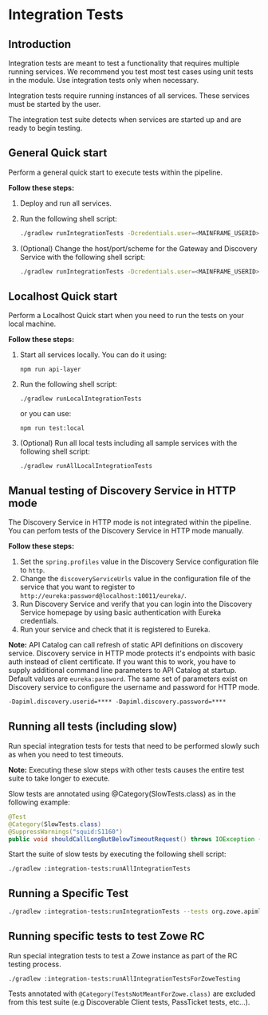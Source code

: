 # Integration Tests

## Introduction

Integration tests are meant to test a functionality that requires multiple running services.
We recommend you test most test cases using unit tests in the module. Use integration tests
only when necessary.

Integration tests require running instances of all services.
These services must be started by the user.

The integration test suite detects when services are started up and are ready to begin testing.

## General Quick start

Perform a general quick start to execute tests within the pipeline.

**Follow these steps:**

1. Deploy and run all services.

2. Run the following shell script:

    ```sh
    ./gradlew runIntegrationTests -Dcredentials.user=<MAINFRAME_USERID> -Dcredentials.password=<PASSWORD>
    ```

3. (Optional) Change the host/port/scheme for the Gateway and Discovery Service with the following shell script:

    ```sh
    ./gradlew runIntegrationTests -Dcredentials.user=<MAINFRAME_USERID> -Dcredentials.password=<PASSWORD> -Ddiscovery.host=<DS_HOST> -Ddiscovery.port=<DS_PORT>  -Dgateway.host=<GW_HOST> -Dgateway.port=<GW_PORT> -Dgateway.scheme=https
    ```

## Localhost Quick start

Perform a Localhost Quick start when you need to run the tests on your local machine.

**Follow these steps:**

1. Start all services locally. You can do it using:

    ```shell
    npm run api-layer
    ```

2. Run the following shell script:

    ```shell
    ./gradlew runLocalIntegrationTests
    ```

    or you can use:

    ```shell
    npm run test:local
    ```

3. (Optional) Run all local tests including all sample services with the following shell script:

    ```shell
    ./gradlew runAllLocalIntegrationTests
    ```

## Manual testing of Discovery Service in HTTP mode

The Discovery Service in HTTP mode is not integrated within the pipeline. You can perfom tests of the Discovery Service in HTTP mode manually.

**Follow these steps:**

1. Set the `spring.profiles` value in the Discovery Service configuration file to `http`.
2. Change the `discoveryServiceUrls` value in the configuration file of the service that you want to register to `http://eureka:password@localhost:10011/eureka/`.
3. Run Discovery Service and verify that you can login into the Discovery Service homepage by using basic authentication with Eureka credentials.
4. Run your service and check that it is registered to Eureka.

**Note:** API Catalog can call refresh of static API definitions on discovery service. Discovery service in HTTP mode protects it's endpoints with basic auth instead of client certificate. If you want this to work, you have to supply additional command line parameters to API Catalog at startup. Default values are `eureka:password`. The same set of parameters exist on Discovery service to configure the username and password for HTTP mode.

```txt
-Dapiml.discovery.userid=**** -Dapiml.discovery.password=****
```

## Running all tests (including slow)

Run special integration tests for tests that need to be performed slowly such as when you need to test timeouts.

**Note:** Executing these slow steps with other tests causes
the entire test suite to take longer to execute.

Slow tests are annotated using @Category(SlowTests.class) as in the following example:

```java
@Test
@Category(SlowTests.class)
@SuppressWarnings("squid:S1160")
public void shouldCallLongButBelowTimeoutRequest() throws IOException {
```

Start the suite of slow tests by executing the following shell script:

```shell
./gradlew :integration-tests:runAllIntegrationTests
```

## Running a Specific Test

```sh
./gradlew :integration-tests:runIntegrationTests --tests org.zowe.apiml.gatewayservice.PassTicketTest
```

## Running specific tests to test Zowe RC

Run special integration tests to test a Zowe instance as part of the RC testing process.

```shell
./gradlew :integration-tests:runAllIntegrationTestsForZoweTesting
```

Tests annotated with `@Category(TestsNotMeantForZowe.class)` are excluded from this test suite (e.g Discoverable Client tests, PassTicket tests, etc...).
